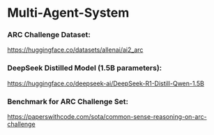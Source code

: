 # Multi-Agent-System



### ARC Challenge Dataset:

https://huggingface.co/datasets/allenai/ai2_arc


### DeepSeek Distilled Model (1.5B parameters):

https://huggingface.co/deepseek-ai/DeepSeek-R1-Distill-Qwen-1.5B


### Benchmark for ARC Challenge Set:

https://paperswithcode.com/sota/common-sense-reasoning-on-arc-challenge

